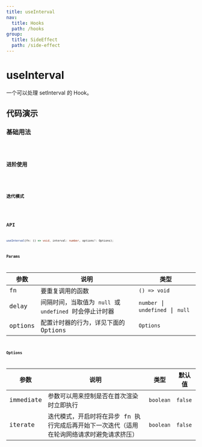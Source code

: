 ```yaml
---
title: useInterval
nav:
  title: Hooks
  path: /hooks
group:
  title: SideEffect
  path: /side-effect
---
```


# useInterval

一个可以处理 setInterval 的 Hook。

## 代码演示

### 基础用法

<code src="./demo/demo1.tsx" />

### 进阶使用

<code src="./demo/demo2.tsx" />

### 迭代模式

<code src="./demo/demo4.tsx" />

## API

```typescript
useInterval(fn: () => void, interval: number, options?: Options);
```

### Params

| 参数    | 说明                                                    | 类型       |
|---------|---------------------------------------------------------|------------|
| fn      | 要重复调用的函数                                        | `() => void` |
| delay   | 间隔时间，当取值为 `null` 或 `undefined` 时会停止计时器 |   `number` \| `undefined` \| `null`    |
| options | 配置计时器的行为，详见下面的 Options                    | `Options`     |


### Options

| 参数      | 说明                                     | 类型    | 默认值 |
|-----------|------------------------------------------|---------|--------|
| immediate | 参数可以用来控制是否在首次渲染时立即执行 | `boolean` | `false`  |
| iterate | 迭代模式，开启时将在异步 fn 执行完成后再开始下一次迭代（适用在轮询网络请求时避免请求挤压） | `boolean` | `false`  |
